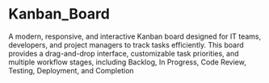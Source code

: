 # Kanban_Board
A modern, responsive, and interactive Kanban board designed for IT teams, developers, and project managers to track tasks efficiently. This board provides a drag-and-drop interface, customizable task priorities, and multiple workflow stages, including Backlog, In Progress, Code Review, Testing, Deployment, and Completion
